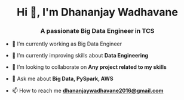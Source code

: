 <h1 align="center">Hi 👋, I'm Dhananjay Wadhavane</h1>
<h3 align="center">A passionate Big Data Engineer in TCS</h3>


- 🔭 I’m currently working as Big Data Engineer

- 🌱 I’m currently improving skills about **Data Engineering**

- 👯 I’m looking to collaborate on **Any project related to my skills**

- 💬 Ask me about **Big Data, PySpark, AWS**

- 📫 How to reach me **dhananjaywadhavane2016@gmail.com**
